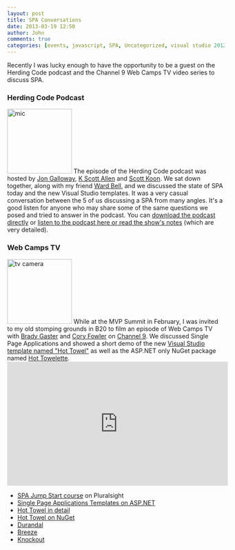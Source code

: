 ```yaml
---
layout: post
title: SPA Conversations
date: 2013-03-19 12:50
author: John
comments: true
categories: [events, javascript, SPA, Uncategorized, visual studio 2012]
---
```

Recently I was lucky enough to have the opportunity to be a guest on the Herding Code podcast and the Channel 9 Web Camps TV video series to discuss SPA. 

<h3>Herding Code Podcast</h3>
<img src="/wp-content/uploads/2013/03/mic-150x150.png" alt="mic" width="150" height="150" class="alignright size-thumbnail wp-image-16591" />
The episode of the Herding Code podcast was hosted by <a href="http://twitter.com/jongalloway" target="_blank">Jon Galloway</a>, <a href="http://twitter.com/odetocode" target="_blank">K Scott Allen</a> and <a href="http://twitter.com/lazycoder" target="_blank">Scott Koon</a>. We sat down together, along with my friend <a href="http://twitter.com/wardbell" target="_blank">Ward Bell</a>, and we discussed the state of SPA today and the new Visual Studio templates. It was a very casual conversation between the 5 of us discussing a SPA from many angles. It's a good listen for anyone who may share some of the same questions we posed and tried to answer in the podcast. You can <a href="http://herdingcode.com/wp-content/uploads/HerdingCode-0161-Single-Page-Applications.mp3" target="_blank">download the podcast directly</a> or  <a href="http://herdingcode.com/?p=523" target="_blank">listen to the podcast here or read the show's notes</a> (which are very detailed).


<h3>Web Camps TV</h3>
<img src="/wp-content/uploads/2013/03/tv-camera-150x150.png" alt="tv camera" width="150" height="150" class="alignright size-thumbnail wp-image-16621" />
While at the MVP Summit in February, I was invited to my old stomping grounds in B20 to film an episode of Web Camps TV with <a href="https://www.twitter.com/bradygaster" target="_blank">Brady Gaster</a> and <a href="http://blog.syntaxc4.net/" target="_blank">Cory Fowler</a> on <a href="https://twitter.com/ch9" target="_blank">Channel 9</a>. We discussed Single Page Applications and showed a short demo of the new <a href="http://johnpapa.net/hottowel" target="_blank">Visual Studio template named "Hot Towel"</a> as well as the ASP.NET only NuGet package named <a href="http://nuget.org/packages/hottowelette" target="_blank">Hot Towelette</a>.

<iframe style="height:288px;width:512px" src="http://channel9.msdn.com/Shows/Web+Camps+TV/SPA-Party-with-John-Papa/player?w=512&h=288" frameBorder="0" scrolling="no" ></iframe>

<ul>
<li><a href="http://jpapa.me/spajsps" target="_blank">SPA Jump Start course</a> on Pluralsight</li>
<li><a href="www.asp.net/single-page-application/" target="_blank">Single Page Applications Templates on ASP.NET</a></li>
<li><a href="http://johnpapa.net/hottowel" target="_blank">Hot Towel in detail</a></li>
<li><a href="http://nuget.org/packages/hottowel" target="_blank">Hot Towel on NuGet</a></li>
<li><a href="http://durandaljs.com" target="_blank">Durandal</a></li>
<li><a href="http://breezejs.com" target="_blank">Breeze</a></li>
<li><a href="http://knockoutjs.com" target="_blank">Knockout</a></li>
</ul>
